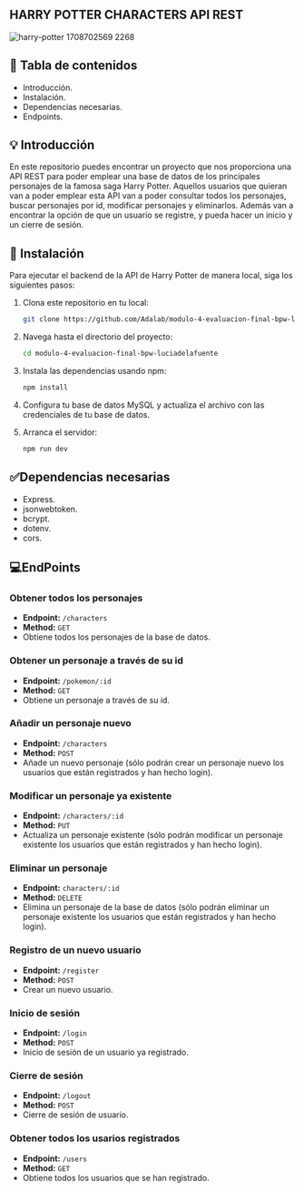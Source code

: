## **HARRY POTTER CHARACTERS API REST** 

![harry-potter 1708702569 2268](https://github.com/Adalab/modulo-4-evaluacion-final-bpw-luciadelafuente/assets/161826787/825cdeee-e1ba-4fb2-8c6d-3d94004b9790)

## 📝​ **Tabla de contenidos**
- Introducción.
- Instalación.
- Dependencias necesarias.
- Endpoints.

## 💡​ **Introducción**
En este repositorio puedes encontrar un proyecto que nos proporciona una API REST para poder emplear una base de datos de los principales personajes de la famosa saga Harry Potter. Aquellos usuarios que quieran van a poder emplear esta API van a poder consultar todos los personajes, buscar personajes por id, modificar personajes y eliminarlos. Además van a encontrar la opción de que un usuario se registre, y pueda hacer un inicio y un cierre de sesión.

## ​🔧​ ​​**Instalación**

Para ejecutar el backend de la API de Harry Potter de manera local, siga los siguientes pasos:

1. Clona este repositorio en tu local:

    ```bash
    git clone https://github.com/Adalab/modulo-4-evaluacion-final-bpw-luciadelafuente
    ```

2. Navega hasta el directorio del proyecto:

    ```bash
    cd modulo-4-evaluacion-final-bpw-luciadelafuente
    ```

3. Instala las dependencias usando npm:

    ```bash
    npm install
    ```

4. Configura tu base de datos MySQL y actualiza el archivo con las credenciales de tu base de datos.

5. Arranca el servidor:

    ```bash
    npm run dev
    ```


## ✅**Dependencias necesarias**

- Express.
- jsonwebtoken.
- bcrypt.
- dotenv.
- cors.

## 💻​**EndPoints**

### Obtener todos los personajes
- **Endpoint:** `/characters`
- **Method:** `GET`
- Obtiene todos los personajes de la base de datos.

### Obtener un personaje a través de su id
- **Endpoint:** `/pokemon/:id`
- **Method:** `GET`
- Obtiene un personaje a través de su id.

### Añadir un personaje nuevo
- **Endpoint:** `/characters`
- **Method:** `POST`
- Añade un nuevo personaje (sólo podrán crear un personaje nuevo los usuarios que están registrados y han hecho login).

### Modificar un personaje ya existente
- **Endpoint:** `/characters/:id`
- **Method:** `PUT`
- Actualiza un personaje existente (sólo podrán modificar un personaje existente los usuarios que están registrados y han hecho login).

### Eliminar un personaje
- **Endpoint:** `characters/:id`
- **Method:** `DELETE`
- Elimina un personaje de la base de datos (sólo podrán eliminar un personaje existente los usuarios que están registrados y han hecho login). 

### Registro de un nuevo usuario
- **Endpoint:** `/register`
- **Method:** `POST`
- Crear un nuevo usuario. 

### Inicio de sesión
- **Endpoint:** `/login`
- **Method:** `POST`
- Inicio de sesión de un usuario ya registrado.

### Cierre de sesión
- **Endpoint:** `/logout`
- **Method:** `POST`
- Cierre de sesión de usuario.

### Obtener todos los usarios registrados
- **Endpoint:** `/users`
- **Method:** `GET`
- Obtiene todos los usuarios que se han registrado. 
